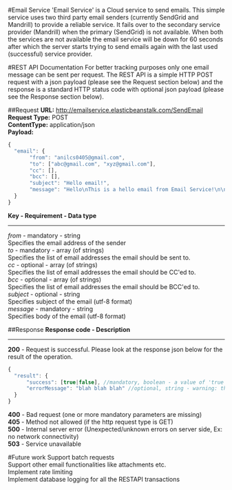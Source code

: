#Email Service
'Email Service' is a Cloud service to send emails. This simple service uses two third party email senders (currently SendGrid and Mandrill) to provide a reliable service. It fails over to the secondary service provider (Mandrill) when the primary (SendGrid) is not available. When both the services are not available the email service will be down for 60 seconds after which the server starts trying to send emails again with the last used (successful) service provider. 


#REST API Documentation
For better tracking purposes only one email message can be sent per request. The REST API is a simple HTTP POST request with a json payload (please see the Request section below) and the response is a standard HTTP status code with optional json payload (please see the Response section below).

##Request
**URL:** http://emailservice.elasticbeanstalk.com/SendEmail  
**Request Type:** POST  
**ContentType:** application/json  
**Payload:**  
```javascript
{
  "email": {
       "from": "anilcs0405@gmail.com",              
       "to": ["abc@gmail.com", "xyz@gmail.com"],   
       "cc": [],                                   
       "bcc": [],                                   
       "subject": "Hello email!",                   
       "message": "Hello\nThis is a hello email from Email Service!\n\nThank You\nEmail Service." 
  }
}
```
**Key - Requirement - Data type**  
_______________________________________   
*from* - mandatory - string  
Specifies the email address of the sender  
*to* - mandatory - array (of strings)  
Specifies the list of email addresses the email should be sent to.  
*cc* - optional - array (of strings)  
Specifies the list of email addresses the email should be CC'ed to.  
*bcc* - optional - array (of strings)  
Specifies the list of email addresses the email should be BCC'ed to.  
*subject* - optional - string  
Specifies subject of the email (utf-8 format)  
*message* - mandatory - string  
Specifies body of the email (utf-8 format)  

##Response
**Response code - Description**  
_______________________________   
**200** - Request is successful. Please look at the response json below for the result of the operation.  
```javascript
{
  "result": {
      "success": [true|false], //mandatory, boolean - a value of 'true' will ensure that email was sent, but delivery is not guranteed.
      "errorMessage": "blah blah blah" //optional, string - warning: this is not a standard error code
  }
}
```
**400** - Bad request (one or more mandatory parameters are missing)  
**405** - Method not allowed  (if the http request type is GET)  
**500** - Internal server error (Unexpected/unknown errors on server side, Ex: no network connectivity)  
**503** - Service unavailable  
  
#Future work
Support batch requests  
Support other email functionalities like attachments etc.  
Implement rate limiting  
Implement database logging for all the RESTAPI transactions  
